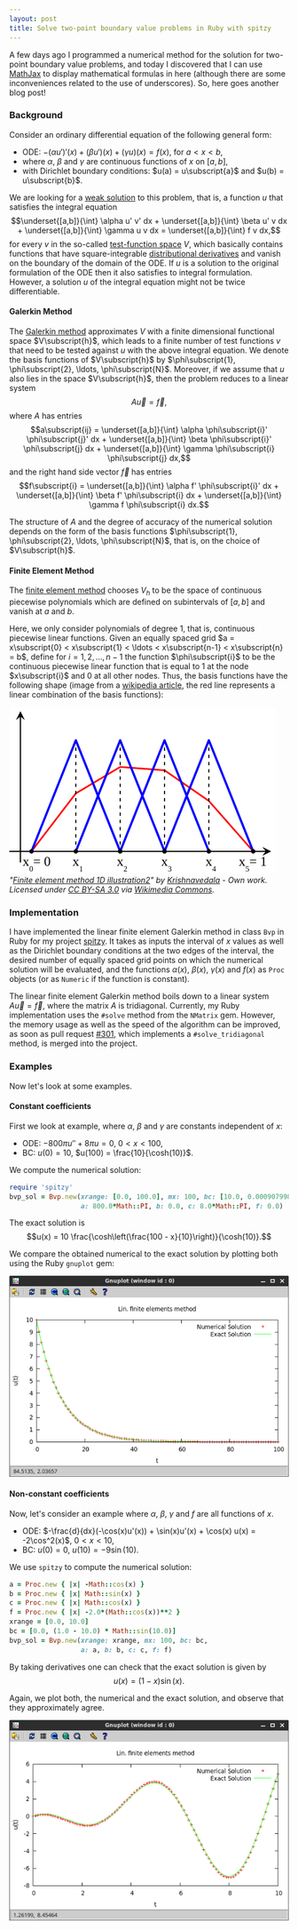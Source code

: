 ```yaml
---
layout: post
title: Solve two-point boundary value problems in Ruby with spitzy 
---
```


A few days ago I programmed a numerical method for the solution for two-point boundary value problems, and today I discovered that I can use [MathJax](https://www.mathjax.org/) to display mathematical formulas in here (although there are some inconveniences related to the use of underscores). So, here goes another blog post!

### Background

Consider an ordinary differential equation of the following general form:

* ODE: $-(\alpha u')'(x) + (\beta u')(x) + (\gamma u)(x) = f(x)$, for $a < x < b$,
* where $\alpha$, $\beta$ and $\gamma$ are continuous functions of $x$ on $[a,b]$,
* with Dirichlet boundary conditions: $u(a) = u\subscript{a}$ and $u(b) = u\subscript{b}$.

We are looking for a [weak solution](http://en.wikipedia.org/wiki/Weak_solution) to this problem, that is, a function $u$ that satisfies the integral equation
$$\underset{[a,b]}{\int} \alpha u' v' dx + \underset{[a,b]}{\int} \beta u' v dx + \underset{[a,b]}{\int} \gamma u v dx = \underset{[a,b]}{\int} f v dx,$$
for every $v$ in the so-called [test-function space](http://en.wikipedia.org/wiki/Distribution_%28mathematics%29#Test_functions_and_distributions) $V$, which basically contains functions that have square-integrable [distributional derivatives](http://en.wikipedia.org/wiki/Distribution_%28mathematics%29#Derivatives_of_distributions) and vanish on the boundary of the domain of the ODE. If $u$ is a solution to the original formulation of the ODE then it also satisfies to integral formulation. However, a solution $u$ of the integral equation might not be twice differentiable.

#### Galerkin Method

The [Galerkin method](http://en.wikipedia.org/wiki/Galerkin_method) approximates $V$ with a finite dimensional functional space $V\subscript{h}$, which leads to a finite number of test functions $v$ that need to be tested against $u$ with the above integral equation. We denote the basis functions of $V\subscript{h}$ by $\phi\subscript{1}, \phi\subscript{2}, \ldots, \phi\subscript{N}$. Moreover, if we assume that $u$ also lies in the space $V\subscript{h}$, then the problem reduces to a linear system
$$A\vec{u} = \vec{f},$$
where $A$ has entries
$$a\subscript{ij} = \underset{[a,b]}{\int} \alpha \phi\subscript{i}' \phi\subscript{j}' dx + \underset{[a,b]}{\int} \beta \phi\subscript{i}' \phi\subscript{j} dx + \underset{[a,b]}{\int} \gamma \phi\subscript{i} \phi\subscript{j} dx,$$
and the right hand side vector $\vec{f}$ has entries
$$f\subscript{i} = \underset{[a,b]}{\int} \alpha f' \phi\subscript{i}' dx + \underset{[a,b]}{\int} \beta f' \phi\subscript{i} dx + \underset{[a,b]}{\int} \gamma f \phi\subscript{i} dx.$$

The structure of $A$ and the degree of accuracy of the numerical solution depends on the form of the basis functions $\phi\subscript{1}, \phi\subscript{2}, \ldots, \phi\subscript{N}$, that is, on the choice of $V\subscript{h}$.

#### Finite Element Method

The [finite element method](http://en.wikipedia.org/wiki/Finite_element_method) chooses $V_h$ to be the space of continuous piecewise polynomials which are defined on subintervals of $[a, b]$ and vanish at $a$ and $b$.

Here, we only consider polynomials of degree 1, that is, continuous piecewise linear functions.
Given an equally spaced grid $a = x\subscript{0} < x\subscript{1} < \ldots < x\subscript{n-1} < x\subscript{n} = b$, define for $i=1,2,\ldots,n-1$ the function $\phi\subscript{i}$ to be the continuous piecewise linear function that is equal to 1 at the node $x\subscript{i}$ and 0 at all other nodes. Thus, the basis functions have the following shape (image from a [wikipedia article](http://en.wikipedia.org/wiki/Finite_element_method), the red line represents a linear combination of the basis functions):

![Piecewise linear basis functions](/images/fin_elt_basis_func.svg?raw=true "Piecewise linear basis functions")
<cite>"<a href="http://commons.wikimedia.org/wiki/File:Finite_element_method_1D_illustration2.svg#/media/File:Finite_element_method_1D_illustration2.svg">Finite element method 1D illustration2</a>" by <a href="//commons.wikimedia.org/wiki/User:Krishnavedala" title="User:Krishnavedala">Krishnavedala</a> - <span class="int-own-work" lang="en">Own work</span>. Licensed under <a title="Creative Commons Attribution-Share Alike 3.0" href="http://creativecommons.org/licenses/by-sa/3.0">CC BY-SA 3.0</a> via <a href="//commons.wikimedia.org/wiki/">Wikimedia Commons</a>.

### Implementation

I have implemented the linear finite element Galerkin method in class `Bvp` in Ruby for my project [spitzy](https://github.com/agisga/spitzy). It takes as inputs the interval of $x$ values as well as the Dirichlet boundary conditions at the two edges of the interval, the desired number of equally spaced grid points on which the numerical solution will be evaluated, and the functions $\alpha(x)$, $\beta(x)$, $\gamma(x)$ and $f(x)$ as `Proc` objects (or as `Numeric` if the function is constant).

The linear finite element Galerkin method boils down to a linear system
$A\vec{u} = \vec{f}$, where the matrix $A$ is tridiagonal. Currently, my Ruby implementation uses the `#solve` method from the `NMatrix` gem.
However, the memory usage as well as the speed of the algorithm can be improved, as soon as pull request [#301](https://github.com/SciRuby/nmatrix/pull/301), which implements a `#solve_tridiagonal` method, is merged into the project.

### Examples

Now let's look at some examples.

<!-- * ODE: $-(\alpha u')'(x) + (\beta u')(x) + (\gamma u)(x) = f(x)$, for $a < x < b$,
* where $\alpha$, $\beta$ and $\gamma$ are continuous functions of $x$ on $[a,b]$,
* with Dirichlet boundary condition: $u(a) = u\subscript{a}$ and $u(b) = u\subscript{b}$. -->

#### Constant coefficients

First we look at example, where $\alpha$, $\beta$ and $\gamma$ are constants independent of $x$:

* ODE: $-800\pi u'' + 8\pi u = 0$, $0 < x < 100$,
* BC: $u(0) = 10$, $u(100) = \frac{10}{\cosh(10)}$.

We compute the numerical solution:

```Ruby
require 'spitzy'
bvp_sol = Bvp.new(xrange: [0.0, 100.0], mx: 100, bc: [10.0, 0.00090799859], 
                  a: 800.0*Math::PI, b: 0.0, c: 8.0*Math::PI, f: 0.0)
```

The exact solution is 
$$u(x) = 10 \frac{\cosh\left(\frac{100 - x}{10}\right)}{\cosh(10)}.$$

We compare the obtained numerical to the exact solution by plotting both using the Ruby `gnuplot` gem:

![BVP example 1 plot](/images/bvp1.png?raw=true "BVP example 1 plot")

#### Non-constant coefficients

Now, let's consider an example where $\alpha$, $\beta$, $\gamma$ and $f$ are all functions of $x$.

* ODE: $-\frac{d}{dx}(-\cos(x)u'(x)) + \sin(x)u'(x) + \cos(x) u(x) = -2\cos^2(x)$, $0 < x < 10$,
* BC: $u(0) = 0$, $u(10) = -9\sin(10)$.

We use `spitzy` to compute the numerical solution:

```Ruby
a = Proc.new { |x| -Math::cos(x) }
b = Proc.new { |x| Math::sin(x) }
c = Proc.new { |x| Math::cos(x) }
f = Proc.new { |x| -2.0*(Math::cos(x))**2 }
xrange = [0.0, 10.0]
bc = [0.0, (1.0 - 10.0) * Math::sin(10.0)]
bvp_sol = Bvp.new(xrange: xrange, mx: 100, bc: bc, 
                  a: a, b: b, c: c, f: f)
```

By taking derivatives one can check that the exact solution is given by
$$u(x) = (1-x)\sin(x).$$

Again, we plot both, the numerical and the exact solution, and observe that they approximately agree.

![BVP example 2 plot](/images/bvp2.png?raw=true "BVP example 2 plot")
